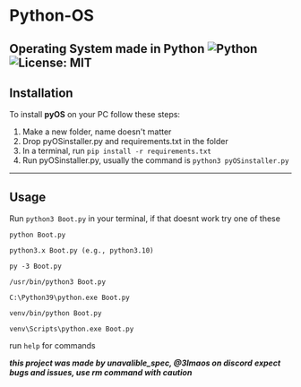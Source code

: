 # Python-OS
Operating System made in Python
![Python](https://img.shields.io/badge/python-3.10-blue.svg)
![License: MIT](https://img.shields.io/badge/license-MIT-green.svg)
---


## Installation
To install **pyOS** on your PC follow these steps:
1. Make a new folder, name doesn't matter  
2. Drop pyOSinstaller.py and requirements.txt in the folder  
3. In a terminal, run `pip install -r requirements.txt`  
4. Run pyOSinstaller.py, usually the command is `python3 pyOSinstaller.py`  
---


## Usage
  Run `python3 Boot.py` in your terminal, if that doesnt work try one of these 
```
python Boot.py

python3.x Boot.py (e.g., python3.10)

py -3 Boot.py

/usr/bin/python3 Boot.py

C:\Python39\python.exe Boot.py

venv/bin/python Boot.py

venv\Scripts\python.exe Boot.py
```
run `help` for commands

__*this project was made by unavalible_spec, @3lmaos on discord*__
__*expect bugs and issues, use rm command with caution*__
    

  
